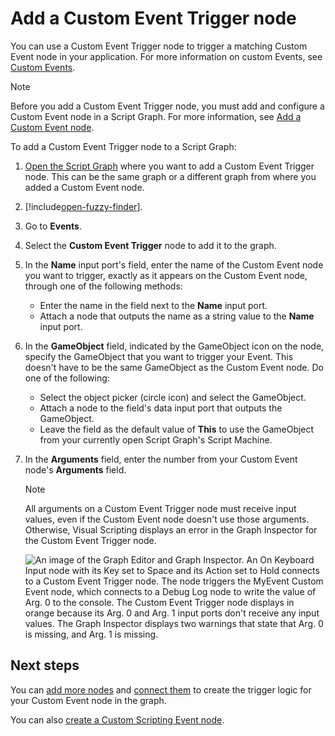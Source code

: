 ﻿# Add a Custom Event Trigger node

You can use a Custom Event Trigger node to trigger a matching Custom Event node in your application. For more information on custom Events, see [Custom Events](vs-custom-events.md).

> [!NOTE]
> Before you add a Custom Event Trigger node, you must add and configure a Custom Event node in a Script Graph. For more information, see [Add a Custom Event node](vs-add-custom-event-node.md).

To add a Custom Event Trigger node to a Script Graph: 

1. [Open the Script Graph](vs-open-graph-edit.md) where you want to add a Custom Event Trigger node. This can be the same graph or a different graph from where you added a Custom Event node.

2. [!include[open-fuzzy-finder](./snippets/vs-open-fuzzy-finder.md)]. 

1. Go to **Events**.

1. Select the **Custom Event Trigger** node to add it to the graph.

3. In the **Name** input port's field, enter the name of the Custom Event node you want to trigger, exactly as it appears on the Custom Event node, through one of the following methods: 

    - Enter the name in the field next to the **Name** input port.
    - Attach a node that outputs the name as a string value to the **Name** input port.

4. In the **GameObject** field, indicated by the GameObject icon on the node, specify the GameObject that you want to trigger your Event. This doesn't have to be the same GameObject as the Custom Event node. Do one of the following: 

    - Select the object picker (circle icon) and select the GameObject.
    - Attach a node to the field's data input port that outputs the GameObject. 
    - Leave the field as the default value of **This** to use the GameObject from your currently open Script Graph's Script Machine.

5. In the **Arguments** field, enter the number from your Custom Event node's **Arguments** field. 

    > [!NOTE]
    > All arguments on a Custom Event Trigger node must receive input values, even if the Custom Event node doesn't use those arguments. Otherwise, Visual Scripting displays an error in the Graph Inspector for the Custom Event Trigger node.

    ![An image of the Graph Editor and Graph Inspector. An On Keyboard Input node with its Key set to Space and its Action set to Hold connects to a Custom Event Trigger node. The node triggers the MyEvent Custom Event node, which connects to a Debug Log node to write the value of Arg. 0 to the console. The Custom Event Trigger node displays in orange because its Arg. 0 and Arg. 1 input ports don't receive any input values. The Graph Inspector displays two warnings that state that Arg. 0 is missing, and Arg. 1 is missing.](images/vs-events-custom-event-trigger-node-error.png)

## Next steps 

You can [add more nodes](vs-add-node-to-graph.md) and [connect them](vs-creating-connections.md) to create the trigger logic for your Custom Event node in the graph. 

You can also [create a Custom Scripting Event node](vs-create-own-custom-event-node.md).
